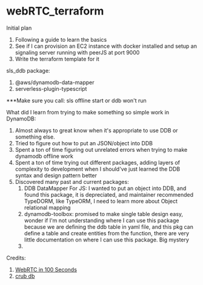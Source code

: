 # webRTC_terraform

Initial plan
1. Following a guide to learn the basics
2. See if I can provision an EC2 instance with docker installed and setup an signaling server running with peerJS at port 9000
3. Write the terraform template for it


sls_ddb package:
1. @aws/dynamodb-data-mapper
2. serverless-plugin-typescript

***Make sure you call: sls offline start or ddb won't run

What did I learn from trying to make something so simple work in DynamoDB:
1. Almost always to great know when it's appropriate to use DDB or something else.
2. Tried to figure out how to put an JSON/object into DDB
3. Spent a ton of time figuring out unrelated errors when trying to make dynamodb offline work
4. Spent a ton of time trying out different packages, adding layers of complexity to development when I should've just learned the DDB syntax and design pattern better
5. Discovered many past and current packages:
   1. DDB DataMapper For JS: I wanted to put an object into DDB, and found this package, it is depreciated, and maintainer recommended TypeDORM, like TypeORM, I need to learn more about Object relational mapping
   2. dynamodb-toolbox: promised to make single table design easy, wonder if I'm not understanding where I can use this package because we are defining the ddb table in yaml file, and this pkg can define a table and create entities from the function, there are very little documentation on where I can use this package. Big mystery
   3. 



Credits:
1. [WebRTC in 100 Seconds](https://www.youtube.com/watch?v=WmR9IMUD_CY)
2. [crub db](https://github.com/hidjou/classsed-lambda-dynamodb-api/blob/master/.gitignore)